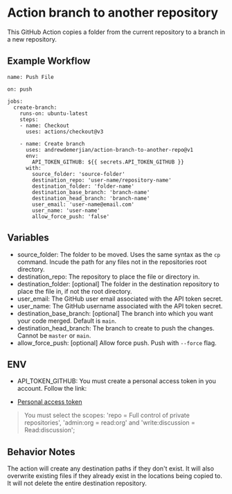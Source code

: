 # Action branch to another repository 
This GitHub Action copies a folder from the current repository to a branch in a new repository. 

## Example Workflow
    name: Push File

    on: push

    jobs:
      create-branch:
        runs-on: ubuntu-latest
        steps:
        - name: Checkout
          uses: actions/checkout@v3

        - name: Create branch
          uses: andrewdemerjian/action-branch-to-another-repo@v1
          env:
            API_TOKEN_GITHUB: ${{ secrets.API_TOKEN_GITHUB }}
          with:
            source_folder: 'source-folder'
            destination_repo: 'user-name/repository-name'
            destination_folder: 'folder-name'
            destination_base_branch: 'branch-name'
            destination_head_branch: 'branch-name'
            user_email: 'user-name@email.com'
            user_name: 'user-name'
            allow_force_push: 'false'

## Variables
* source_folder: The folder to be moved. Uses the same syntax as the `cp` command. Incude the path for any files not in the repositories root directory.
* destination_repo: The repository to place the file or directory in.
* destination_folder: [optional] The folder in the destination repository to place the file in, if not the root directory.
* user_email: The GitHub user email associated with the API token secret.
* user_name: The GitHub username associated with the API token secret.
* destination_base_branch: [optional] The branch into which you want your code merged. Default is `main`.
* destination_head_branch: The branch to create to push the changes. Cannot be `master` or `main`.
* allow_force_push: [optional] Allow force push. Push with `--force` flag.

## ENV
* API_TOKEN_GITHUB: You must create a personal access token in you account. Follow the link:
- [Personal access token](https://docs.github.com/en/free-pro-team@latest/github/authenticating-to-github/creating-a-personal-access-token)

> You must select the scopes: 'repo = Full control of private repositories', 'admin:org = read:org' and 'write:discussion = Read:discussion'; 


## Behavior Notes
The action will create any destination paths if they don't exist. It will also overwrite existing files if they already exist in the locations being copied to. It will not delete the entire destination repository.
